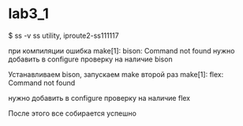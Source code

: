 # lab3_1
$ ss -v
ss utility, iproute2-ss111117

при компиляции ошибка 
make[1]: bison: Command not found
нужно добавить в configure проверку на наличие bison

Устанавливаем bison, запускаем make второй раз
make[1]: flex: Command not found

нужно добавить в configure проверку на наличие flex

После этого все собирается успешно

